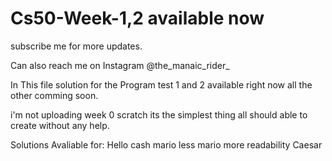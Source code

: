 # Cs50-Week-1,2 available now

subscribe me for more updates.

Can also reach me on Instagram @the_manaic_rider_

In This file solution for the Program test 1 and 2 available right now all the other comming soon.

i'm not uploading week 0 scratch its the simplest thing all should able to create without any help.

Solutions Avaliable for:
Hello
cash
mario less
mario more
readability
Caesar
